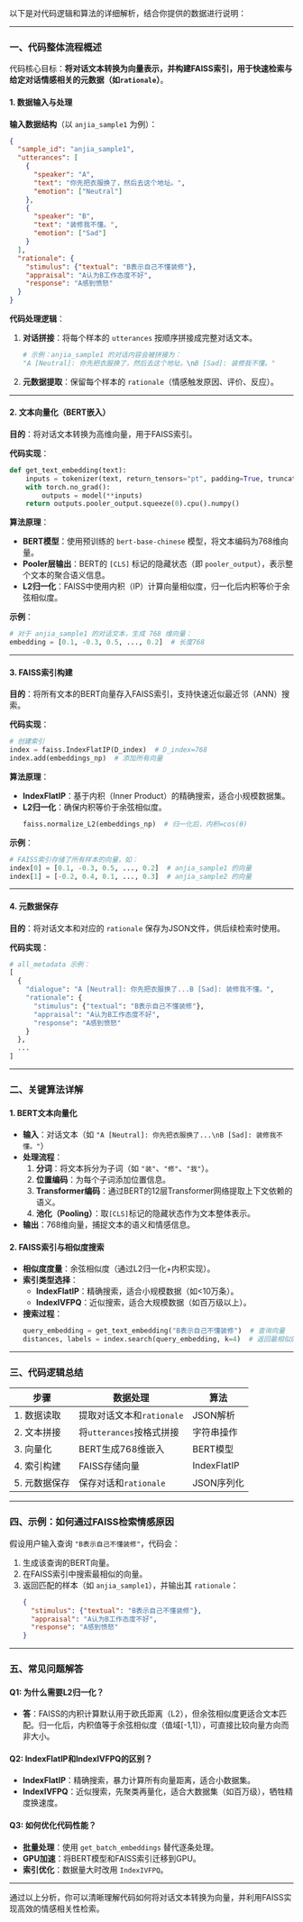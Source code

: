 以下是对代码逻辑和算法的详细解析，结合你提供的数据进行说明：

---

### **一、代码整体流程概述**
代码核心目标：**将对话文本转换为向量表示，并构建FAISS索引，用于快速检索与给定对话情感相关的元数据（如`rationale`）**。

#### **1. 数据输入与处理**
**输入数据结构**（以 `anjia_sample1` 为例）：
```json
{
  "sample_id": "anjia_sample1",
  "utterances": [
    {
      "speaker": "A",
      "text": "你先把衣服换了，然后去这个地址。",
      "emotion": ["Neutral"]
    },
    {
      "speaker": "B",
      "text": "装修我不懂。",
      "emotion": ["Sad"]
    }
  ],
  "rationale": {
    "stimulus": {"textual": "B表示自己不懂装修"},
    "appraisal": "A认为B工作态度不好",
    "response": "A感到愤怒"
  }
}
```

**代码处理逻辑**：
1. **对话拼接**：将每个样本的 `utterances` 按顺序拼接成完整对话文本。
   ```python
   # 示例：anjia_sample1 的对话内容会被拼接为：
   "A [Neutral]: 你先把衣服换了，然后去这个地址。\nB [Sad]: 装修我不懂。"
   ```
2. **元数据提取**：保留每个样本的 `rationale`（情感触发原因、评价、反应）。

---

#### **2. 文本向量化（BERT嵌入）**
**目的**：将对话文本转换为高维向量，用于FAISS索引。

**代码实现**：
```python
def get_text_embedding(text):
    inputs = tokenizer(text, return_tensors="pt", padding=True, truncation=True, max_length=128)
    with torch.no_grad():
        outputs = model(**inputs)
    return outputs.pooler_output.squeeze(0).cpu().numpy()
```

**算法原理**：
- **BERT模型**：使用预训练的 `bert-base-chinese` 模型，将文本编码为768维向量。
- **Pooler层输出**：BERT的 `[CLS]` 标记的隐藏状态（即 `pooler_output`），表示整个文本的聚合语义信息。
- **L2归一化**：FAISS中使用内积（IP）计算向量相似度，归一化后内积等价于余弦相似度。

**示例**：
```python
# 对于 anjia_sample1 的对话文本，生成 768 维向量：
embedding = [0.1, -0.3, 0.5, ..., 0.2]  # 长度768
```

---

#### **3. FAISS索引构建**
**目的**：将所有文本的BERT向量存入FAISS索引，支持快速近似最近邻（ANN）搜索。

**代码实现**：
```python
# 创建索引
index = faiss.IndexFlatIP(D_index)  # D_index=768
index.add(embeddings_np)  # 添加所有向量
```

**算法原理**：
- **IndexFlatIP**：基于内积（Inner Product）的精确搜索，适合小规模数据集。
- **L2归一化**：确保内积等价于余弦相似度。
  ```python
  faiss.normalize_L2(embeddings_np)  # 归一化后，内积=cos(θ)
  ```

**示例**：
```python
# FAISS索引存储了所有样本的向量，如：
index[0] = [0.1, -0.3, 0.5, ..., 0.2]  # anjia_sample1 的向量
index[1] = [-0.2, 0.4, 0.1, ..., 0.3]  # anjia_sample2 的向量
```

---

#### **4. 元数据保存**
**目的**：将对话文本和对应的 `rationale` 保存为JSON文件，供后续检索时使用。

**代码实现**：
```python
# all_metadata 示例：
[
  {
    "dialogue": "A [Neutral]: 你先把衣服换了...B [Sad]: 装修我不懂。",
    "rationale": {
      "stimulus": {"textual": "B表示自己不懂装修"},
      "appraisal": "A认为B工作态度不好",
      "response": "A感到愤怒"
    }
  },
  ...
]
```

---

### **二、关键算法详解**
#### **1. BERT文本向量化**
- **输入**：对话文本（如 `"A [Neutral]: 你先把衣服换了...\nB [Sad]: 装修我不懂。"`）
- **处理流程**：
  1. **分词**：将文本拆分为子词（如 `"装"`、`"修"`、`"我"`）。
  2. **位置编码**：为每个子词添加位置信息。
  3. **Transformer编码**：通过BERT的12层Transformer网络提取上下文依赖的语义。
  4. **池化（Pooling）**：取`[CLS]`标记的隐藏状态作为文本整体表示。
- **输出**：768维向量，捕捉文本的语义和情感信息。

#### **2. FAISS索引与相似度搜索**
- **相似度度量**：余弦相似度（通过L2归一化+内积实现）。
- **索引类型选择**：
  - **IndexFlatIP**：精确搜索，适合小规模数据（如<10万条）。
  - **IndexIVFPQ**：近似搜索，适合大规模数据（如百万级以上）。
- **搜索过程**：
  ```python
  query_embedding = get_text_embedding("B表示自己不懂装修")  # 查询向量
  distances, labels = index.search(query_embedding, k=4)  # 返回最相似的4个样本
  ```

---

### **三、代码逻辑总结**
| 步骤          | 数据处理                  | 算法        |
| ------------- | ------------------------- | ----------- |
| 1. 数据读取   | 提取对话文本和`rationale` | JSON解析    |
| 2. 文本拼接   | 将`utterances`按格式拼接  | 字符串操作  |
| 3. 向量化     | BERT生成768维嵌入         | BERT模型    |
| 4. 索引构建   | FAISS存储向量             | IndexFlatIP |
| 5. 元数据保存 | 保存对话和`rationale`     | JSON序列化  |

---

### **四、示例：如何通过FAISS检索情感原因**
假设用户输入查询 `"B表示自己不懂装修"`，代码会：
1. 生成该查询的BERT向量。
2. 在FAISS索引中搜索最相似的向量。
3. 返回匹配的样本（如 `anjia_sample1`），并输出其 `rationale`：
   ```json
   {
     "stimulus": {"textual": "B表示自己不懂装修"},
     "appraisal": "A认为B工作态度不好",
     "response": "A感到愤怒"
   }
   ```

---

### **五、常见问题解答**
#### **Q1: 为什么需要L2归一化？**
- **答**：FAISS的内积计算默认用于欧氏距离（L2），但余弦相似度更适合文本匹配。归一化后，内积值等于余弦相似度（值域[-1,1]），可直接比较向量方向而非大小。

#### **Q2: IndexFlatIP和IndexIVFPQ的区别？**
- **IndexFlatIP**：精确搜索，暴力计算所有向量距离，适合小数据集。
- **IndexIVFPQ**：近似搜索，先聚类再量化，适合大数据集（如百万级），牺牲精度换速度。

#### **Q3: 如何优化代码性能？**
- **批量处理**：使用 `get_batch_embeddings` 替代逐条处理。
- **GPU加速**：将BERT模型和FAISS索引迁移到GPU。
- **索引优化**：数据量大时改用 `IndexIVFPQ`。

---

通过以上分析，你可以清晰理解代码如何将对话文本转换为向量，并利用FAISS实现高效的情感相关性检索。